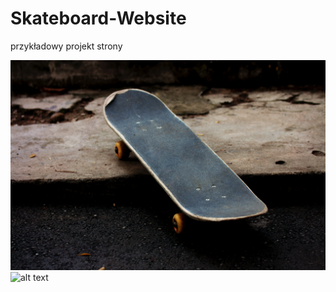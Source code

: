 ﻿# Skateboard-Website
przykładowy projekt strony


![alt text](/image/skateboard.jpg)
![alt text](README.md/image/zd2.jpg)

